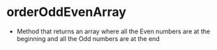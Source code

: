 # orderOddEvenArray

- Method that returns an array where all the Even numbers are at the beginning and all the Odd numbers are at the end
